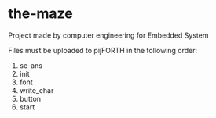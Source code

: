 # the-maze
Project made by computer engineering for Embedded System

Files must be uploaded to pijFORTH in the following order:
1. se-ans
2. init
3. font
4. write_char
5. button
6. start
